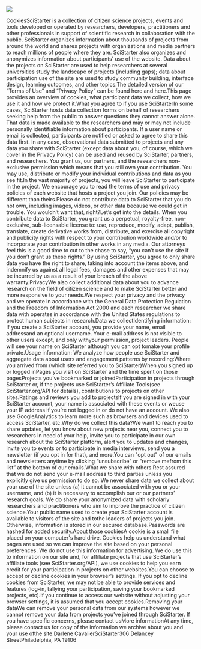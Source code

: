 ![](https://www.facebook.com/tr?id=450413772364141&ev=PageView&noscript=1)     

CookiesSciStarter is a collection of citizen science projects, events and tools developed or operated by researchers, developers, practitioners and other professionals in support of scientific research in collaboration with the public. SciStarter organizes information about thousands of projects from around the world and shares projects with organizations and media partners to reach millions of people where they are. SciStarter also organizes and anonymizes information about participants’ use of the website. Data about the projects on SciStarter are used to help researchers at several universities study the landscape of projects (including gaps); data about participation use of the site are used to study community building, interface design, learning outcomes, and other topics.The detailed version of our “Terms of Use” and “Privacy Policy” can be found here and here.This page provides an overview of cookies, what participant data we collect, how we use it and how we protect it.What you agree to if you use SciStarterIn some cases, SciStarter hosts data collection forms on behalf of researchers seeking help from the public to answer questions they cannot answer alone. That data is made available to the researchers and may or may not include personally identifiable information about participants. If a user name or email is collected, participants are notified or asked to agree to share this data first. In any case, observational data submitted to projects and any data you share with SciStarter (except data about you, of course, which we cover in the Privacy Policy) can be used and reused by SciStarter, partners, and researchers. You grant us, our partners, and the researchers non-exclusive permission which means that you still own your contribution. You may use, distribute or modify your individual contributions and data as you see fit.In the vast majority of projects, you will leave SciStarter to participate in the project. We encourage you to read the terms of use and privacy policies of each website that hosts a project you join. Our policies may be different than theirs.Please do not contribute data to SciStarter that you do not own, including images, videos, or other data because we could get in trouble. You wouldn’t want that, right?Let’s get into the details. When you contribute data to SciStarter, you grant us a perpetual, royalty-free, non-exclusive, sub-licensable license to: use, reproduce, modify, adapt, publish, translate, create derivative works from, distribute, and exercise all copyright and publicity rights with respect to your contribution worldwide and/or to incorporate your contribution in other works in any media. Our attorneys feel this is a good time to cut to the chase to say, “you can’t use the site if you don’t grant us these rights.” By using SciStarter, you agree to only share data you have the right to share, taking into account the items above, and indemnify us against all legal fees, damages and other expenses that may be incurred by us as a result of your breach of the above warranty.PrivacyWe also collect additional data about you to advance research on the field of citizen science and to make SciStarter better and more responsive to your needs.We respect your privacy and the privacy and we operate in accordance with the General Data Protection Regulation and the Freedom of Information Act 2000 and each researcher we share data with operates in accordance with the United States regulations to protect human subjects in research.Data we collectIdentifying information: If you create a SciStarter account, you provide your name, email addressand an optional username. Your e-mail address is not visible to other users except, and only withyour permission, project leaders. People will see your name on SciStarter although you can opt tomake your profile private.Usage information: We analyze how people use SciStarter and aggregate data about users and engagement patterns by recording:Where you arrived from (which site referred you to SciStarter)When you signed up or logged inPages you visit on SciStarter and the time spent on those pagesProjects you’ve bookmarked or joinedParticipation in projects through SciStarter or, if the projects use SciStarter’s Affiliate Tools(see SciStarter.org/API for details), contributions to projects on other sites.Ratings and reviews you add to projectsIf you are signed in with your SciStarter account, your name is associated with these events or weuse your IP address if you’re not logged in or do not have an account. We also use GoogleAnalytics to learn more such as browsers and devices used to access SciStarter, etc.Why do we collect this data?We want to reach you to share updates, let you know about new projects near you, connect you to researchers in need of your help, invite you to participate in our own research about the SciStarter platform, alert you to updates and changes, invite you to events or to participate in media interviews, send you a newsletter (if you opt in for that), and more.You can "opt out" of our emails and newsletters anytime by clicking “unsubscribe” or “remove mefrom this list” at the bottom of our emails.What we share with others.Rest assured that we do not send your e-mail address to third parties unless you explicitly give us permission to do so. We never share data we collect about your use of the site unless (a) it cannot be associated with you or your username, and (b) it is necessary to accomplish our or our partners’ research goals. We do share your anonymized data with scholarly researchers and practitioners who aim to improve the practice of citizen science.Your public name used to create your SciStarter account is available to visitors of the site and tothe leaders of projects you join. Otherwise, information is stored in our secured database.Passwords are hashed for added security.About those cookiesA cookie is a small file placed on your computer's hard drive. Cookies help us understand what pages are used so we can improve the site based on your personal preferences. We do not use this information for advertising. We do use this to information on our site and, for affiliate projects that use SciStarter’s affiliate tools (see SciStarter.org/API), we use cookies to help you earn credit for your participation in projects on other websites.You can choose to accept or decline cookies in your browser’s settings. If you opt to decline cookies from SciStarter, we may not be able to provide services and features (log-in, tallying your participation, saving your bookmarked projects, etc).If you continue to access our website without adjusting your browser settings, it is assumed that you accept cookies.Removing your dataWe can remove your personal data from our systems however we cannot remove your data from projects you’ve joined through SciStarter. If you have specific concerns, please contact usMore informationAt any time, please contact us for copy of the information we archive about you and your use ofthe site:Darlene CavalierSciStarter306 Delancey StreetPhiladelphia, PA 19106